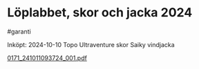 # Löplabbet, skor och jacka 2024

#garanti

Inköpt: 2024-10-10
Topo Ultraventure skor
Saiky vindjacka

[0171_241011093724_001.pdf](L%C3%B6plabbet,%20skor%20och%20jacka%202024/0171_241011093724_001.pdf)<!-- {"embed":"true", "preview":"true"} -->